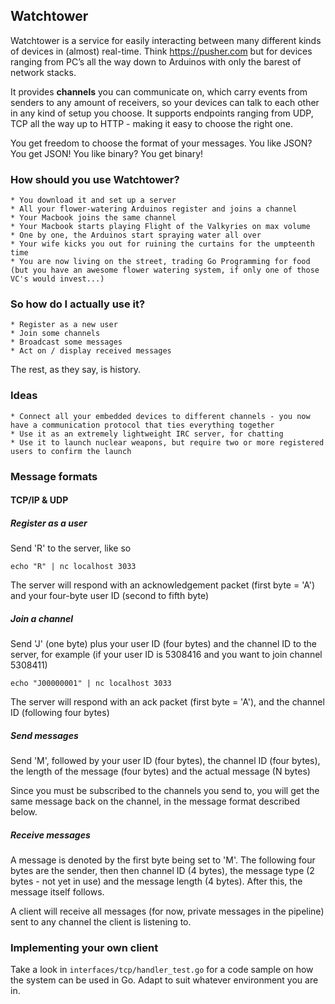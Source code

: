 ## Watchtower

Watchtower is a service for easily interacting between many different kinds of devices in (almost) real-time. Think https://pusher.com but for devices ranging from PC’s all the way down to Arduinos with only the barest of network stacks.

It provides **channels** you can communicate on, which carry events from senders to any amount of receivers, so your devices can talk to each other in any kind of setup you choose. It supports endpoints ranging from UDP, TCP all the way up to HTTP - making it easy to choose the right one.

You get freedom to choose the format of your messages. You like JSON? You get JSON! You like binary? You get binary!

### How should you use Watchtower?

	* You download it and set up a server
	* All your flower-watering Arduinos register and joins a channel
	* Your Macbook joins the same channel
	* Your Macbook starts playing Flight of the Valkyries on max volume
	* One by one, the Arduinos start spraying water all over
	* Your wife kicks you out for ruining the curtains for the umpteenth time
	* You are now living on the street, trading Go Programming for food (but you have an awesome flower watering system, if only one of those VC's would invest...)

### So how do I actually use it?

	* Register as a new user
	* Join some channels
	* Broadcast some messages
	* Act on / display received messages

The rest, as they say, is history.

### Ideas

	* Connect all your embedded devices to different channels - you now have a communication protocol that ties everything together
	* Use it as an extremely lightweight IRC server, for chatting
	* Use it to launch nuclear weapons, but require two or more registered users to confirm the launch

### Message formats

#### TCP/IP & UDP

##### Register as a user

Send 'R' to the server, like so

	echo "R" | nc localhost 3033
	
The server will respond with an acknowledgement packet (first byte = 'A') and your four-byte user ID (second to fifth byte)

##### Join a channel

Send 'J' (one byte) plus your user ID (four bytes) and the channel ID to the server, for example (if your user ID is 5308416 and you want to join channel 5308411)

	echo "J00000001" | nc localhost 3033
	
The server will respond with an ack packet (first byte = 'A'), and the channel ID (following four bytes)

##### Send messages

Send 'M', followed by your user ID (four bytes), the channel ID (four bytes), the length of the message (four bytes) and the actual message (N bytes)

Since you must be subscribed to the channels you send to, you will get the same message back on the channel, in the message format described below.

##### Receive messages

A message is denoted by the first byte being set to 'M'. The following four bytes are the sender, then then channel ID (4 bytes), the message type (2 bytes - not yet in use) and the message length (4 bytes). After this, the message itself follows.

A client will receive all messages (for now, private messages in the pipeline) sent to any channel the client is listening to.

### Implementing your own client

Take a look in `interfaces/tcp/handler_test.go` for a code sample on how the system can be used in Go. Adapt to suit whatever environment you are in.

